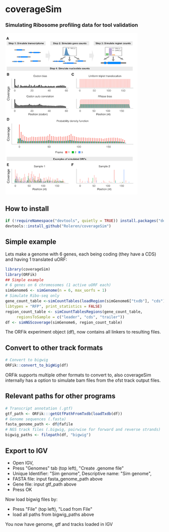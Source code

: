 # coverageSim
### Simulating Ribosome profiling data for tool validation
![](inst/images/coverageSim_overview.png)


## How to install
```r
if (!requireNamespace("devtools", quietly = TRUE)) install.packages("devtools")
devtools::install_github("Roleren/coverageSim")
```

## Simple example

Lets make a genome with 6 genes, each being coding (they have a CDS) and
having 1 translated uORF:

```r
library(coverageSim)
library(ORFik)
## Simple example
# 6 genes on 6 chromosomes (1 active uORF each)
simGenome6 <- simGenome(n = 6, max_uorfs = 1)
# Simulate Ribo-seq only
gene_count_table <-simCountTables(loadRegion(simGenome6["txdb"], "cds"),
libtypes = "RFP", print_statistics = FALSE)
region_count_table <- simCountTablesRegions(gene_count_table,
     regionsToSample = c("leader", "cds", "trailer"))
df <- simNGScoverage(simGenome6, region_count_table)
```

The ORFik experiment object (df), now contains all linkers to resulting files.

## Convert to other track formats

```r
# Convert to bigwig
ORFik::convert_to_bigWig(df)

```
ORFik supports multiple other formats to convert to, also coverageSim internally has
a option to simulate bam files from the ofst track output files.

## Relevant paths for other programs

```r
# Transcript annotation (.gtf)
gtf_path <- ORFik:::getGtfPathFromTxdb(loadTxdb(df))
# Genome sequences (.fasta)
fasta_genome_path <- df@fafile
# NGS track files (.bigwig, pairwise for forward and reverse strands)
bigwig_paths <- filepath(df, "bigwig")
```

## Export to IGV

- Open IGV,
- Press "Genomes" tab (top left), "Create .genome file"
- Unique Identifier: "Sim genome", Descriptive name: "Sim genome", 
- FASTA file: input fasta_genome_path above
- Gene file: input gtf_path above
- Press OK

Now load bigwig files by: 

- Press "File" (top left), "Load from File"
- load all paths from bigwig_paths above

You now have genome, gtf and tracks loaded in IGV
